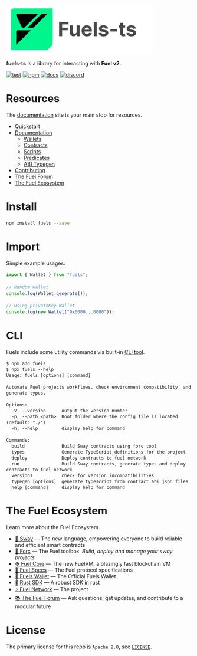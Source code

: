 <picture>
    <source media="(prefers-color-scheme: dark)" srcset="https://raw.githubusercontent.com/FuelLabs/fuels-ts/master/apps/docs/src/public/fuels-ts-logo-dark.png">
    <img alt="Fuels-ts SDK logo" width="400px" src="https://raw.githubusercontent.com/FuelLabs/fuels-ts/master/apps/docs/src/public/fuels-ts-logo-light.png">
</picture>

**fuels-ts** is a library for interacting with **Fuel v2**.

[![test](https://github.com/FuelLabs/fuels-ts/actions/workflows/test.yaml/badge.svg)](https://github.com/FuelLabs/fuels-ts/actions/workflows/test.yaml)
[![npm](https://img.shields.io/npm/v/fuels)](https://www.npmjs.com/package/fuels)
[![docs](https://img.shields.io/badge/docs-fuels.ts-brightgreen.svg?style=flat)](https://fuellabs.github.io/fuels-ts/)
[![discord](https://img.shields.io/badge/chat%20on-discord-orange?&logo=discord&logoColor=ffffff&color=7389D8&labelColor=6A7EC2)](https://discord.gg/xfpK4Pe)

# Resources

The [documentation](https://fuellabs.github.io/fuels-ts) site is your main stop for resources.

- [Quickstart](https://fuellabs.github.io/fuel-docs/master/quickstart/developer-quickstart.html)
- [Documentation](https://fuellabs.github.io/fuels-ts)
  - [Wallets](https://fuellabs.github.io/fuels-ts/guide/wallets/)
  - [Contracts](https://fuellabs.github.io/fuels-ts/guide/contracts/)
  - [Scripts](https://fuellabs.github.io/fuels-ts/guide/scripts/)
  - [Predicates](https://fuellabs.github.io/fuels-ts/guide/predicates/)
  - [ABI Typegen](https://fuellabs.github.io/fuels-ts/guide/abi-typegen/)
- [Contributing](https://github.com/FuelLabs/fuels-ts/blob/master/CONTRIBUTING.md)
- [The Fuel Forum](https://forum.fuel.network/)
- [The Fuel Ecosystem](#the-fuel-ecosystem)

# Install

```sh
npm install fuels --save
```

# Import

Simple example usages.

```ts
import { Wallet } from "fuels";

// Random Wallet
console.log(Wallet.generate());

// Using privateKey Wallet
console.log(new Wallet("0x0000...0000"));
```

# CLI

Fuels include some utility commands via built-in [CLI tool](./packages/fuels/WORKFLOW.md).

```console
$ npm add fuels
$ npx fuels --help
Usage: fuels [options] [command]

Automate Fuel projects workflows, check environment compatibility, and generate types.

Options:
  -V, --version      output the version number
  -p, --path <path>  Root folder where the config file is located (default: "./")
  -h, --help         display help for command

Commands:
  build              Build Sway contracts using forc tool
  types              Generate TypeScript definitions for the project
  deploy             Deploy contracts to fuel network
  run                Build Sway contracts, generate types and deploy contracts to fuel network
  versions           check for version incompatibilities
  typegen [options]  generate typescript from contract abi json files
  help [command]     display help for command
```

# The Fuel Ecosystem

Learn more about the Fuel Ecosystem.

- [🌴 Sway](https://fuellabs.github.io/sway/) — The new language, empowering everyone to build reliable and efficient smart contracts
- [🧰 Forc](https://fuellabs.github.io/sway/v0.30.1/forc/index.html) — The Fuel toolbox: _Build, deploy and manage your sway projects_
- [⚙️ Fuel Core](https://github.com/FuelLabs/fuel-core) — The new FuelVM, a blazingly fast blockchain VM
- [🔗 Fuel Specs](https://github.com/FuelLabs/fuel-specs) — The Fuel protocol specifications
- [💼 Fuels Wallet](https://github.com/FuelLabs/fuels-wallet) — The Official Fuels Wallet
- [🦀 Rust SDK](https://github.com/FuelLabs/fuels-rs) — A robust SDK in rust
- [⚡ Fuel Network](https://fuel.network/) — The project
- [📚 The Fuel Forum](https://forum.fuel.network/) — Ask questions, get updates, and contribute to a modular future

# License

The primary license for this repo is `Apache 2.0`, see [`LICENSE`](https://github.com/FuelLabs/fuels-ts/blob/master/LICENSE).
